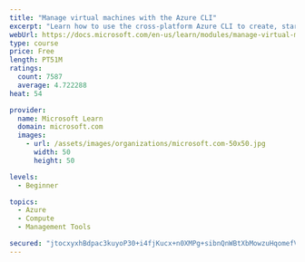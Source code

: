 ```yaml
---
title: "Manage virtual machines with the Azure CLI"
excerpt: "Learn how to use the cross-platform Azure CLI to create, start, stop, and perform other management tasks related to virtual machines in Azure."
webUrl: https://docs.microsoft.com/en-us/learn/modules/manage-virtual-machines-with-azure-cli/
type: course
price: Free
length: PT51M
ratings:
  count: 7587
  average: 4.722288
heat: 54

provider:
  name: Microsoft Learn
  domain: microsoft.com
  images:
    - url: /assets/images/organizations/microsoft.com-50x50.jpg
      width: 50
      height: 50

levels:
  - Beginner

topics:
  - Azure
  - Compute
  - Management Tools

secured: "jtocxyxhBdpac3kuyoP30+i4fjKucx+n0XMPg+sibnQnWBtXbMowzuHqomefVaEPzhIT88PANFBwWflPJ5TyBrcVr9267fDaChoK60akgm+eThECwXmKeaT9cQc1KHIU1oavol0SBHj8nE3HER33EF0S3BECRSvyHDlUOb1OD09FVrDSQk01x7NDkkZdOziPZQAw22fMgZ3qhdrx1ZkkN7dMkduxktiKxIYNm0wmmpeRr/HniQ0OrRZ6FNJ+ABAeU8+aGZ7jbJx5Bym2yCikrfsdcNNBU2cAmqmQVtK1pah6XucbFwgqsi9itdzfEw4eKBQVIB0QpUGTYV8Ul1hYyFHvAdsXcOpP8RKRnCfph0T6bxZszkMUTIWjMZj6Vt5EUkdp5MVRU66JaCXyZ7bpdGGzgI6TX9m/WuWrAqV+bIg=;GbmK5J8MWVKlNOV4uRXIjQ=="
---
```


